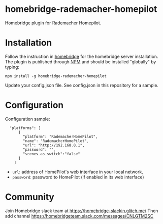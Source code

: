 # homebridge-rademacher-homepilot
Homebridge plugin for Rademacher Homepilot.

# Installation
Follow the instruction in [homebridge](https://www.npmjs.com/package/homebridge) for the homebridge server installation.
The plugin is published through [NPM](https://www.npmjs.com/package/homebridge-rademacher-homepilot) and should be installed "globally" by typing:
```
npm install -g homebridge-rademacher-homepilot
```
Update your config.json file. See config.json in this repository for a sample.

# Configuration

Configuration sample:
```
  "platforms": [
      {
        "platform": "RademacherHomePilot",
        "name": "RademacherHomePilot",
        "url": "http://192.168.0.1",
        "password": "",
        "scenes_as_switch":"false"
      }
    ]
```

* `url`: address of HomePilot's web interface in your local network,
* `password`: password to HomePilot (if enabled in its web interface)

# Community

Join Homebridge slack team at https://homebridge-slackin.glitch.me/
Then add channel https://homebridgeteam.slack.com/messages/CNLGTM2SC

